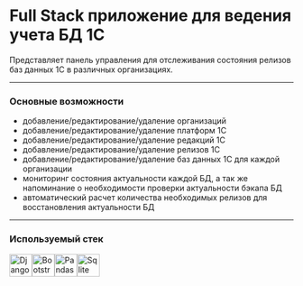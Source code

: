 # Full Stack приложение для ведения учета БД 1С

Представляет панель управления для отслеживания состояния релизов баз данных 1С в различных организациях.

---

### Основные возможности

- добавление/редактирование/удаление организаций
- добавление/редактирование/удаление платформ 1С
- добавление/редактирование/удаление редакций 1С
- добавление/редактирование/удаление релизов 1С
- добавление/редактирование/удаление баз данных 1С для каждой организации
- мониторинг состояния актуальности каждой БД, а так же напоминание о необходимости проверки актуальности бэкапа БД
- автоматический расчет количества необходимых релизов для восстановления актуальности БД

---

### Используемый стек

<img src="https://cdn.jsdelivr.net/gh/devicons/devicon/icons/django/django-plain.svg" title="Django" width="40" height="40" /><img src="https://cdn.jsdelivr.net/gh/devicons/devicon/icons/bootstrap/bootstrap-original.svg" title="Bootstrap" width="40" height="40" /><img src="https://cdn.jsdelivr.net/gh/devicons/devicon/icons/pandas/pandas-original.svg" title="Pandas" width="40" height="40" /><img src="https://cdn.jsdelivr.net/gh/devicons/devicon/icons/sqlite/sqlite-original.svg" title="Sqlite" width="40" height="40" />


